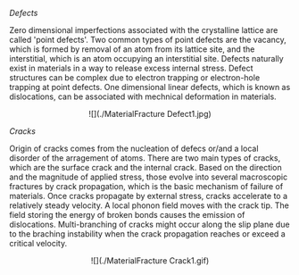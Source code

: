 


*Defects*
 
Zero dimensional imperfections associated with the crystalline lattice are called 'point defects'. Two common types of point defects are the vacancy, which is formed by removal of an atom from its lattice site, and the interstitial, which is an atom occupying an interstitial site. Defects naturally exist in materials in a way to release excess internal stress. Defect structures can be complex due to electron trapping or electron-hole trapping at point defects. One dimensional linear defects, which is known as dislocations, can be associated with mechnical deformation in materials.



<center>![](./MaterialFracture Defect1.jpg)</center>



*Cracks*

Origin of cracks comes from the nucleation of defecs or/and a local disorder of the arragement of atoms. There are two main types of cracks, which are the surface crack and the internal crack. Based on the direction and the magnitude of applied stress, those evolve into several macroscopic fractures by crack propagation, which is the basic mechanism of failure of materials. Once cracks propagate by external stress, cracks accelerate to a relatively steady velocity. A local phonon field moves with the crack tip. The field storing the energy of broken bonds causes the emission of dislocations. Multi-branching of cracks might occur along the slip plane due to the braching instability when the crack propagation reaches or exceed a critical velocity.



<center>![](./MaterialFracture Crack1.gif)</center>

